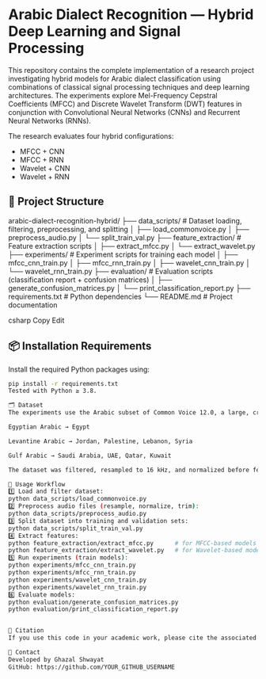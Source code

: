 # Arabic Dialect Recognition — Hybrid Deep Learning and Signal Processing

This repository contains the complete implementation of a research project investigating hybrid models for Arabic dialect classification using combinations of classical signal processing techniques and deep learning architectures. The experiments explore Mel-Frequency Cepstral Coefficients (MFCC) and Discrete Wavelet Transform (DWT) features in conjunction with Convolutional Neural Networks (CNNs) and Recurrent Neural Networks (RNNs).

The research evaluates four hybrid configurations:
- MFCC + CNN
- MFCC + RNN
- Wavelet + CNN
- Wavelet + RNN

## 📁 Project Structure

arabic-dialect-recognition-hybrid/
├── data_scripts/ # Dataset loading, filtering, preprocessing, and splitting
│ ├── load_commonvoice.py
│ ├── preprocess_audio.py
│ └── split_train_val.py
├── feature_extraction/ # Feature extraction scripts
│ ├── extract_mfcc.py
│ └── extract_wavelet.py
├── experiments/ # Experiment scripts for training each model
│ ├── mfcc_cnn_train.py
│ ├── mfcc_rnn_train.py
│ ├── wavelet_cnn_train.py
│ └── wavelet_rnn_train.py
├── evaluation/ # Evaluation scripts (classification report + confusion matrices)
│ ├── generate_confusion_matrices.py
│ └── print_classification_report.py
├── requirements.txt # Python dependencies
└── README.md # Project documentation

csharp
Copy
Edit

## 📦 Installation Requirements

Install the required Python packages using:

```bash
pip install -r requirements.txt
Tested with Python ≥ 3.8.

🗂 Dataset
The experiments use the Arabic subset of Common Voice 12.0, a large, crowd-sourced multilingual speech dataset. Dialects are assigned based on speaker country metadata:

Egyptian Arabic → Egypt

Levantine Arabic → Jordan, Palestine, Lebanon, Syria

Gulf Arabic → Saudi Arabia, UAE, Qatar, Kuwait

The dataset was filtered, resampled to 16 kHz, and normalized before feature extraction. Approx. 6 hours of speech were used across the three dialect groups.

🧰 Usage Workflow
1️⃣ Load and filter dataset:
python data_scripts/load_commonvoice.py
2️⃣ Preprocess audio files (resample, normalize, trim):
python data_scripts/preprocess_audio.py
3️⃣ Split dataset into training and validation sets:
python data_scripts/split_train_val.py
4️⃣ Extract features:
python feature_extraction/extract_mfcc.py      # for MFCC-based models
python feature_extraction/extract_wavelet.py   # for Wavelet-based models
5️⃣ Run experiments (train models):
python experiments/mfcc_cnn_train.py
python experiments/mfcc_rnn_train.py
python experiments/wavelet_cnn_train.py
python experiments/wavelet_rnn_train.py
6️⃣ Evaluate models:
python evaluation/generate_confusion_matrices.py
python evaluation/print_classification_report.py


📄 Citation
If you use this code in your academic work, please cite the associated paper or this repository.

📧 Contact
Developed by Ghazal Shwayat
GitHub: https://github.com/YOUR_GITHUB_USERNAME
